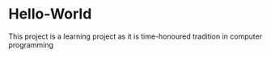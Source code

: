 Hello-World
===========

This project is a learning project as it is time-honoured tradition in computer programming
